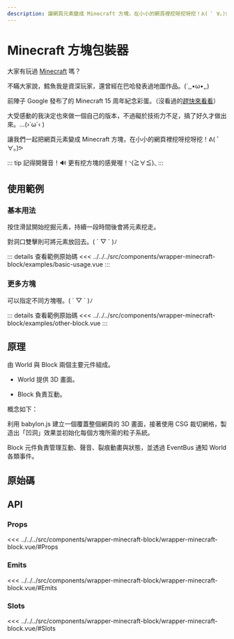 ```yaml
---
description: 讓網頁元素變成 Minecraft 方塊，在小小的網頁裡挖呀挖呀挖！ᕕ( ﾟ ∀。)ᕗ
---
```


<script setup>
import SourceLinkList from '../../../src/components/source-link-list.vue'

import BasicUsage from '../../../src/components/wrapper-minecraft-block/examples/basic-usage.vue'
import OtherBlock from '../../../src/components/wrapper-minecraft-block/examples/other-block.vue'
</script>

# Minecraft 方塊包裝器

大家有玩過 [Minecraft](https://www.minecraft.net/zh-hant) 嗎？

不瞞大家說，鱈魚我是資深玩家，還曾經在巴哈發表過地圖作品。(´,,•ω•,,)

前陣子 Google 發布了的 Minecraft 15 周年紀念彩蛋。（沒看過的[趕快來看看](https://gnn.gamer.com.tw/detail.php?sn=267898)）

大受感動的我決定也來做一個自己的版本，不過礙於技術力不足，搞了好久才做出來。...(›´ω`‹ )

讓我們一起把網頁元素變成 Minecraft 方塊，在小小的網頁裡挖呀挖呀挖！ᕕ( ﾟ ∀。)ᕗ

::: tip 記得開聲音！🔊
更有挖方塊的感覺喔！◝(≧∀≦)◟
:::

## 使用範例

### 基本用法

按住滑鼠開始挖掘元素，持續一段時間後會將元素挖走。

對洞口雙擊則可將元素放回去。( ´ ▽ ` )ﾉ

<basic-usage/>

::: details 查看範例原始碼
<<< ../../../src/components/wrapper-minecraft-block/examples/basic-usage.vue
:::

### 更多方塊

可以指定不同方塊喔。( ´ ▽ ` )ﾉ

<other-block/>

::: details 查看範例原始碼
<<< ../../../src/components/wrapper-minecraft-block/examples/other-block.vue
:::

## 原理

由 World 與 Block 兩個主要元件組成。

- World 提供 3D 畫面。

- Block 負責互動。

概念如下：

利用 babylon.js 建立一個覆蓋整個網頁的 3D 畫面，接著使用 CSG 裁切網格，製造出「凹洞」效果並初始化每個方塊所需的粒子系統。

Block 元件負責管理互動、聲音、裂痕動畫與狀態，並透過 EventBus 通知 World 各類事件。

## 原始碼

<source-link-list name="wrapper-minecraft-block"/>

## API

### Props

<<< ../../../src/components/wrapper-minecraft-block/wrapper-minecraft-block.vue/#Props

### Emits

<<< ../../../src/components/wrapper-minecraft-block/wrapper-minecraft-block.vue/#Emits

### Slots

<<< ../../../src/components/wrapper-minecraft-block/wrapper-minecraft-block.vue/#Slots
